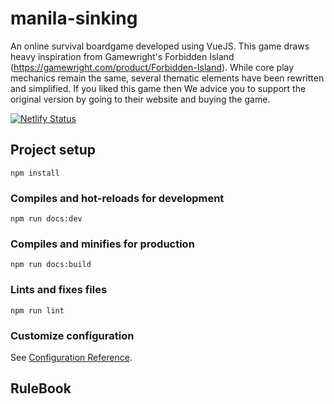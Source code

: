 # manila-sinking
An online survival boardgame developed using VueJS. This game draws heavy inspiration from Gamewright's Forbidden Island (https://gamewright.com/product/Forbidden-Island). While core play mechanics remain the same, several thematic elements have been rewritten and simplified. If you liked this game then We advice you to support the original version by going to their website and buying the game.

[![Netlify Status](https://api.netlify.com/api/v1/badges/78d8fa59-03db-406a-98e7-bdbaef6e9de6/deploy-status)](https://app.netlify.com/sites/festive-newton-b94041/deploys)

## Project setup
```
npm install
```

### Compiles and hot-reloads for development
```
npm run docs:dev
```

### Compiles and minifies for production
```
npm run docs:build
```

### Lints and fixes files
```
npm run lint
```

### Customize configuration
See [Configuration Reference](https://cli.vuejs.org/config/).

## RuleBook

